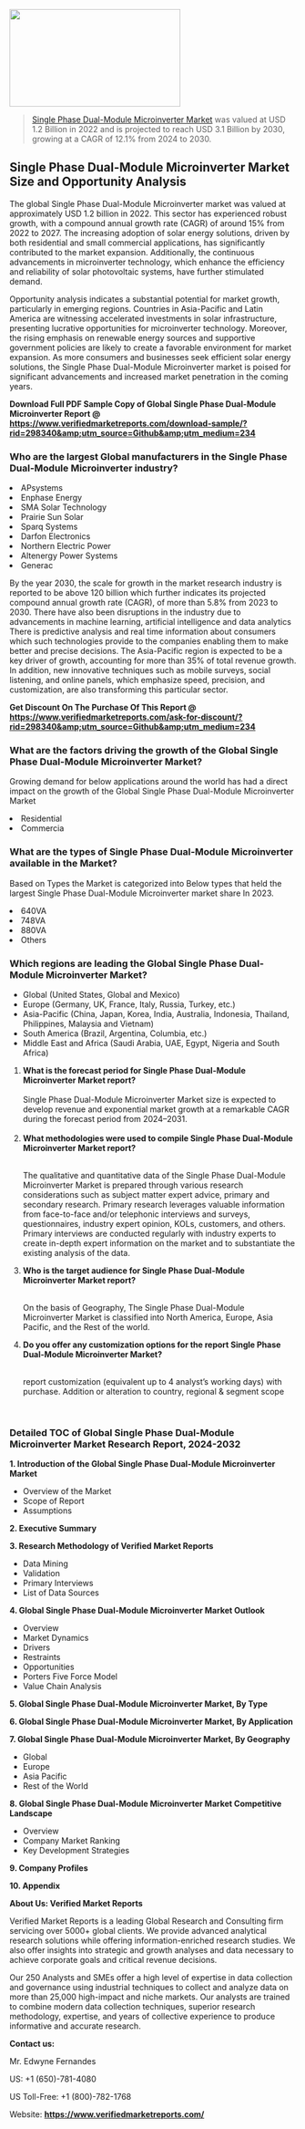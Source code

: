 
<img src="https://ffe5etoiles.com/wp-content/uploads/2024/12/MST1-300x171.png" alt="" width="300" height="171" class="alignnone size-medium wp-image-20088" /><blockquote><p><p><a href="https://www.verifiedmarketreports.com/download-sample/?rid=298340&utm_source=Github&utm_medium=234" target="_blank">Single Phase Dual-Module Microinverter Market</a> was valued at USD 1.2 Billion in 2022 and is projected to reach USD 3.1 Billion by 2030, growing at a CAGR of 12.1% from 2024 to 2030.</p></blockquote><p><h2>Single Phase Dual-Module Microinverter Market Size and Opportunity Analysis</h2><p>The global Single Phase Dual-Module Microinverter market was valued at approximately USD 1.2 billion in 2022. This sector has experienced robust growth, with a compound annual growth rate (CAGR) of around 15% from 2022 to 2027. The increasing adoption of solar energy solutions, driven by both residential and small commercial applications, has significantly contributed to the market expansion. Additionally, the continuous advancements in microinverter technology, which enhance the efficiency and reliability of solar photovoltaic systems, have further stimulated demand.</p><p>Opportunity analysis indicates a substantial potential for market growth, particularly in emerging regions. Countries in Asia-Pacific and Latin America are witnessing accelerated investments in solar infrastructure, presenting lucrative opportunities for microinverter technology. Moreover, the rising emphasis on renewable energy sources and supportive government policies are likely to create a favorable environment for market expansion. As more consumers and businesses seek efficient solar energy solutions, the Single Phase Dual-Module Microinverter market is poised for significant advancements and increased market penetration in the coming years.</p></p><p class=""><strong>Download Full PDF Sample Copy of Global Single Phase Dual-Module Microinverter Report @ <a href="https://www.verifiedmarketreports.com/download-sample/?rid=298340&amp;utm_source=Github&amp;utm_medium=234" target="_blank">https://www.verifiedmarketreports.com/download-sample/?rid=298340&amp;utm_source=Github&amp;utm_medium=234</a></strong></p><h3 id="" class="">Who are the largest Global manufacturers in the Single Phase Dual-Module Microinverter industry?</h3><p><li>APsystems</li><li> Enphase Energy</li><li> SMA Solar Technology</li><li> Prairie Sun Solar</li><li> Sparq Systems</li><li> Darfon Electronics</li><li> Northern Electric Power</li><li> Altenergy Power Systems</li><li> Generac</li></p><div class=""><div class="" dir="" data-message-author-role="" data-message-id="" data-message-model-slug=""><div class=""><div class=""><div class=""><div class="" dir="" data-message-author-role="" data-message-id="" data-message-model-slug=""><div class=""><div class=""><p>By the year 2030, the scale for growth in the market research industry is reported to be above 120 billion which further indicates its projected compound annual growth rate (CAGR), of more than 5.8% from 2023 to 2030. There have also been disruptions in the industry due to advancements in machine learning, artificial intelligence and data analytics There is predictive analysis and real time information about consumers which such technologies provide to the companies enabling them to make better and precise decisions. The Asia-Pacific region is expected to be a key driver of growth, accounting for more than 35% of total revenue growth. In addition, new innovative techniques such as mobile surveys, social listening, and online panels, which emphasize speed, precision, and customization, are also transforming this particular sector.</p><p><strong>Get Discount On The Purchase Of This Report @&nbsp; <a href="https://www.verifiedmarketreports.com/ask-for-discount/?rid=298340&amp;utm_source=Github&amp;utm_medium=234" target="_blank">https://www.verifiedmarketreports.com/ask-for-discount/?rid=298340&amp;utm_source=Github&amp;utm_medium=234</a></strong></p></div></div></div></div></div></div></div></div><h3 id="" class="">What are the factors driving the growth of the Global Single Phase Dual-Module Microinverter Market?</h3><p id="" class="">Growing demand for below applications around the world has had a direct impact on the growth of the Global Single Phase Dual-Module Microinverter Market</p><p id="" class=""><li>Residential</li><li> Commercia</li></p><h3 id="" class="">What are the types of Single Phase Dual-Module Microinverter available in the Market?</h3><p id="" class="">Based on Types the Market is categorized into Below types that held the largest Single Phase Dual-Module Microinverter market share In 2023.</p><p id="" class=""><li>640VA</li><li> 748VA</li><li> 880VA</li><li> Others</li></p><h3 id="" class="">Which regions are leading the Global Single Phase Dual-Module Microinverter Market?</h3><ul><li>Global (United States, Global and Mexico)</li><li>Europe (Germany, UK, France, Italy, Russia, Turkey, etc.)</li><li>Asia-Pacific (China, Japan, Korea, India, Australia, Indonesia, Thailand, Philippines, Malaysia and Vietnam)</li><li>South America (Brazil, Argentina, Columbia, etc.)</li><li>Middle East and Africa (Saudi Arabia, UAE, Egypt, Nigeria and South Africa)</li></ul><p><ol><li><strong>What is the forecast period for Single Phase Dual-Module Microinverter Market report?<br /></strong><br /><span data-sheets-root="1" data-sheets-value="{&quot;1&quot;:2,&quot;2&quot;:&quot;XXXX size is expected to develop revenue and exponential market growth at a remarkable CAGR during the forecast period from 2024&ndash;2030.&quot;}" data-sheets-userformat="{&quot;2&quot;:12674,&quot;4&quot;:{&quot;1&quot;:2,&quot;2&quot;:16776960},&quot;10&quot;:2,&quot;11&quot;:0,&quot;15&quot;:&quot;Arial&quot;,&quot;16&quot;:12}">Single Phase Dual-Module Microinverter Market size is expected to develop revenue and exponential market growth at a remarkable CAGR during the forecast period from 2024&ndash;2031.</span><br /><br /></li><li><strong>What methodologies were used to compile Single Phase Dual-Module Microinverter Market report?<br /><br /></strong><p>The qualitative and quantitative data of the&nbsp;Single Phase Dual-Module Microinverter Market is prepared through various research considerations such as subject matter expert advice, primary and secondary research. Primary research leverages valuable information from face-to-face and/or telephonic interviews and surveys, questionnaires, industry expert opinion, KOLs, customers, and others. Primary interviews are conducted regularly with industry experts to create in-depth expert information on the market and to substantiate the existing analysis of the data.&nbsp;</p></li><li><strong>Who is the target audience for Single Phase Dual-Module Microinverter Market report?<br /><br /></strong><p>On the basis of Geography, The&nbsp;Single Phase Dual-Module Microinverter Market is classified into North America, Europe, Asia Pacific, and the Rest of the world.</p></li><li><strong>Do you offer any customization options for the report Single Phase Dual-Module Microinverter Market?<br /><br /></strong><p>report customization (equivalent up to 4 analyst&rsquo;s working days) with purchase. Addition or alteration to country, regional &amp; segment scope</p><p>&nbsp;</p></li></ol></p><h3 id="" class="">Detailed TOC of Global Single Phase Dual-Module Microinverter Market Research Report, 2024-2032</h3><p id="" class=""><strong>1. Introduction of the Global Single Phase Dual-Module Microinverter Market</strong></p><ul><li>Overview of the Market</li><li>Scope of Report</li><li>Assumptions</li></ul><p id="" class=""><strong>2. Executive Summary</strong></p><p id="" class=""><strong>3. Research Methodology of&nbsp;Verified Market Reports</strong></p><ul><li>Data Mining</li><li>Validation</li><li>Primary Interviews</li><li>List of Data Sources</li></ul><p id="" class=""><strong>4. Global Single Phase Dual-Module Microinverter Market Outlook</strong></p><ul><li>Overview</li><li>Market Dynamics</li><li>Drivers</li><li>Restraints</li><li>Opportunities</li><li>Porters Five Force Model</li><li>Value Chain Analysis</li></ul><p id="" class=""><strong>5. Global Single Phase Dual-Module Microinverter Market, By&nbsp;Type</strong></p><p id="" class=""><strong>6. Global Single Phase Dual-Module Microinverter Market, By Application</strong></p><p id="" class=""><strong>7. Global Single Phase Dual-Module Microinverter Market, By Geography</strong></p><ul><li>Global</li><li>Europe</li><li>Asia Pacific</li><li>Rest of the World</li></ul><p id="" class=""><strong>8. Global Single Phase Dual-Module Microinverter Market Competitive Landscape</strong></p><ul><li>Overview</li><li>Company Market Ranking</li><li>Key Development Strategies</li></ul><p id="" class=""><strong>9. Company Profiles</strong></p><p id="" class=""><strong>10. Appendix</strong></p><p id="" class=""><strong>About Us: Verified Market Reports</strong></p><p id="" class="">Verified Market Reports is a leading Global Research and Consulting firm servicing over 5000+ global clients. We provide advanced analytical research solutions while offering information-enriched research studies. We also offer insights into strategic and growth analyses and data necessary to achieve corporate goals and critical revenue decisions.</p><p id="" class="">Our 250 Analysts and SMEs offer a high level of expertise in data collection and governance using industrial techniques to collect and analyze data on more than 25,000 high-impact and niche markets. Our analysts are trained to combine modern data collection techniques, superior research methodology, expertise, and years of collective experience to produce informative and accurate research.</p><p id="" class=""><strong>Contact us:</strong></p><p id="" class="">Mr. Edwyne Fernandes</p><p id="" class="">US: +1 (650)-781-4080</p><p id="" class="">US Toll-Free: +1 (800)-782-1768</p><p id="" class="">Website: <a target="" data-test-app-aware-link=""><strong>https://www.verifiedmarketreports.com/</strong></a></p>
